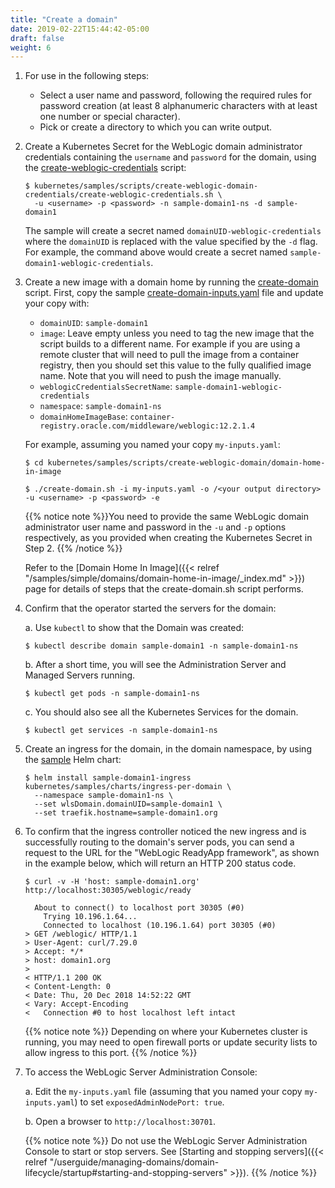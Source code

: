 ```yaml
---
title: "Create a domain"
date: 2019-02-22T15:44:42-05:00
draft: false
weight: 6
---
```



1. For use in the following steps:

   * Select a user name and password, following the required rules for password creation (at least 8 alphanumeric characters with at least one number or special character).
   * Pick or create a directory to which you can write output.

1. Create a Kubernetes Secret for the WebLogic domain administrator credentials containing the `username` and `password` for the domain, using the [create-weblogic-credentials](http://github.com/oracle/weblogic-kubernetes-operator/blob/main/kubernetes/samples/scripts/create-weblogic-domain-credentials/create-weblogic-credentials.sh) script:

    ```shell
    $ kubernetes/samples/scripts/create-weblogic-domain-credentials/create-weblogic-credentials.sh \
      -u <username> -p <password> -n sample-domain1-ns -d sample-domain1
    ```

    The sample will create a secret named `domainUID-weblogic-credentials` where the `domainUID` is replaced
    with the value specified by the `-d` flag.  For example, the command above would create a secret named
    `sample-domain1-weblogic-credentials`.

1.	Create a new image with a domain home by running the [create-domain](http://github.com/oracle/weblogic-kubernetes-operator/blob/main/kubernetes/samples/scripts/create-weblogic-domain/domain-home-in-image/create-domain.sh) script. First, copy the sample [create-domain-inputs.yaml](http://github.com/oracle/weblogic-kubernetes-operator/blob/main/kubernetes/samples/scripts/create-weblogic-domain/domain-home-in-image/create-domain-inputs.yaml) file and update your copy with:  
       * `domainUID`: `sample-domain1`
       * `image`: Leave empty unless you need to tag the new image that the script builds to a different name.
          For example if you are using a remote cluster that will need to pull the image from a container registry,
          then you should set this value to the fully qualified image name.  Note that you will need to
          push the image manually.
       * `weblogicCredentialsSecretName`: `sample-domain1-weblogic-credentials`
       * `namespace`: `sample-domain1-ns`
       * `domainHomeImageBase`: `container-registry.oracle.com/middleware/weblogic:12.2.1.4`

    For example, assuming you named your copy `my-inputs.yaml`:

    ```shell
    $ cd kubernetes/samples/scripts/create-weblogic-domain/domain-home-in-image
    ```
    ```shell
    $ ./create-domain.sh -i my-inputs.yaml -o /<your output directory> -u <username> -p <password> -e
    ```
    {{% notice note %}}You need to provide the same WebLogic domain administrator user name and password in the `-u` and `-p` options
    respectively, as you provided when creating the Kubernetes Secret in Step 2.
    {{% /notice %}}

    Refer to the [Domain Home In Image]({{< relref "/samples/simple/domains/domain-home-in-image/_index.md" >}}) page for details of steps that the create-domain.sh script performs.
    

1.	Confirm that the operator started the servers for the domain:

    a. Use `kubectl` to show that the Domain was created:

    ```shell
    $ kubectl describe domain sample-domain1 -n sample-domain1-ns
    ```

    b. After a short time, you will see the Administration Server and Managed Servers running.

    ```shell
    $ kubectl get pods -n sample-domain1-ns
    ```

    c. You should also see all the Kubernetes Services for the domain.

    ```shell
    $ kubectl get services -n sample-domain1-ns
    ```

1.	Create an ingress for the domain, in the domain namespace, by using the [sample](http://github.com/oracle/weblogic-kubernetes-operator/blob/main/kubernetes/samples/charts/ingress-per-domain/README.md) Helm chart:

    ```shell
    $ helm install sample-domain1-ingress kubernetes/samples/charts/ingress-per-domain \
      --namespace sample-domain1-ns \
      --set wlsDomain.domainUID=sample-domain1 \
      --set traefik.hostname=sample-domain1.org
    ```


1.	To confirm that the ingress controller noticed the new ingress and is successfully routing to the domain's server pods,
    you can send a request to the URL for the "WebLogic ReadyApp framework", as
    shown in the example below, which will return an HTTP 200 status code.   

    ```shell
    $ curl -v -H 'host: sample-domain1.org' http://localhost:30305/weblogic/ready
    ```
    ```
      About to connect() to localhost port 30305 (#0)
        Trying 10.196.1.64...
        Connected to localhost (10.196.1.64) port 30305 (#0)
    > GET /weblogic/ HTTP/1.1
    > User-Agent: curl/7.29.0
    > Accept: */*
    > host: domain1.org
    >
    < HTTP/1.1 200 OK
    < Content-Length: 0
    < Date: Thu, 20 Dec 2018 14:52:22 GMT
    < Vary: Accept-Encoding
    <   Connection #0 to host localhost left intact
    ```
    {{% notice note %}} Depending on where your Kubernetes cluster is running, you may need to open firewall ports or update security lists to allow ingress to this port.
    {{% /notice %}}


1.	To access the WebLogic Server Administration Console:

    a. Edit the `my-inputs.yaml` file (assuming that you named your copy `my-inputs.yaml`) to set `exposedAdminNodePort: true`.

    b. Open a browser to `http://localhost:30701`.

    {{% notice note %}} Do not use the WebLogic Server Administration Console to start or stop servers. See [Starting and stopping servers]({{< relref "/userguide/managing-domains/domain-lifecycle/startup#starting-and-stopping-servers" >}}).
    {{% /notice %}}
